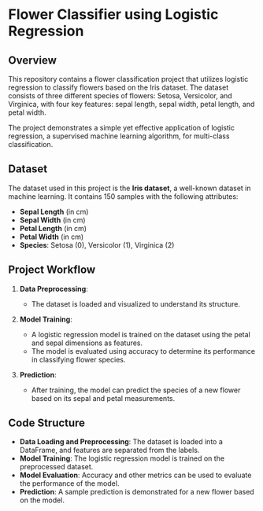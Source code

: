 # Flower Classifier using Logistic Regression

## Overview

This repository contains a flower classification project that utilizes logistic regression to classify flowers based on the Iris dataset. The dataset consists of three different species of flowers: Setosa, Versicolor, and Virginica, with four key features: sepal length, sepal width, petal length, and petal width.

The project demonstrates a simple yet effective application of logistic regression, a supervised machine learning algorithm, for multi-class classification.

## Dataset

The dataset used in this project is the **Iris dataset**, a well-known dataset in machine learning. It contains 150 samples with the following attributes:

- **Sepal Length** (in cm)
- **Sepal Width** (in cm)
- **Petal Length** (in cm)
- **Petal Width** (in cm)
- **Species**: Setosa (0), Versicolor (1), Virginica (2)

## Project Workflow

1. **Data Preprocessing**:
   - The dataset is loaded and visualized to understand its structure.

2. **Model Training**:
   - A logistic regression model is trained on the dataset using the petal and sepal dimensions as features.
   - The model is evaluated using accuracy to determine its performance in classifying flower species.

3. **Prediction**:
   - After training, the model can predict the species of a new flower based on its sepal and petal measurements.

## Code Structure

- **Data Loading and Preprocessing**: The dataset is loaded into a DataFrame, and features are separated from the labels.
- **Model Training**: The logistic regression model is trained on the preprocessed dataset.
- **Model Evaluation**: Accuracy and other metrics can be used to evaluate the performance of the model.
- **Prediction**: A sample prediction is demonstrated for a new flower based on the model.
